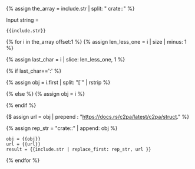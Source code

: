 {% assign the_array = include.str | split: " crate::" %}

Input string =
```
{{include.str}}
```

{% for i in the_array offset:1 %}<!-- i = input string split by "crate::" -->
{% assign len_less_one = i | size | minus: 1 %}

{% assign last_char = i  | slice: len_less_one, 1 %}

{% if last_char==':' %}

{% assign obj = i.first | split: "[`" | rstrip %}

{% else %}
{% assign obj = i %}

{% endif %}

{$ assign url = obj | prepend : "https://docs.rs/c2pa/latest/c2pa/struct."  %}

{% assign rep_str = "crate::" | append: obj %}

```
obj = {{obj}}
url = {{url}}
result = {{include.str | replace_first: rep_str, url }}
```

{% endfor %}
